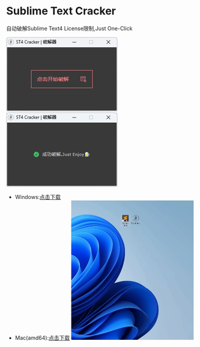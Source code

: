 # Sublime Text Cracker

自动破解Sublime Text4 License限制,Just One-Click

![](./start.png)![](./end.png)


+ Windows:[点击下载](https://github.com/TaceyWong/SublimeTextCracker/releases/download/0.1.0/SublimeTextCracker.exe)
+ Mac(amd64):[点击下载]()
![演示动画](./ST4Cracker.gif)
